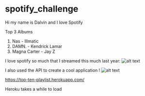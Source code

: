 # spotify_challenge
Hi my name is Dalvin and I love Spotify

Top 3 Albums
1.  Nas - Illmatic
2.  DAMN. - Kendrick Lamar
3.  Magna Carter - Jay Z 

I love spotify so much that I streamed this much last year:
![alt text](https://raw.githubusercontent.com/Josiassejod1/spotify-challenge/master/listen.png)

I also used the API to create a cool application !
![alt text](https://raw.githubusercontent.com/Josiassejod1/spotify-challenge/master/top_ten.png)

https://top-ten-playlist.herokuapp.com/

Heroku takes a while to load

